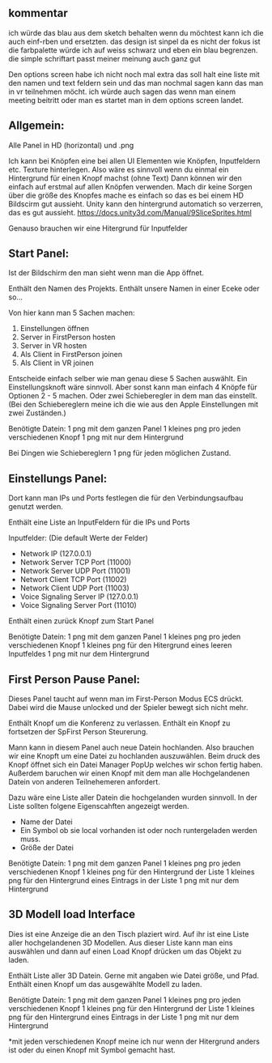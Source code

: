 ## kommentar

ich würde das blau aus dem sketch behalten wenn du möchtest kann ich die auch einf-rben und ersetzten.
das design ist sinpel da es nicht der fokus ist die farbpalette würde ich auf weiss schwarz und eben ein blau begrenzen.
die simple schriftart passt meiner meinung auch ganz gut

Den options screen habe ich nicht noch mal extra das soll halt eine liste mit den namen und text feldern sein und
das man nochmal sagen kann das man in vr teilnehmen möcht.
ich würde auch sagen das wenn man einem meeting beitritt oder man es startet man in dem options screen landet.

## Allgemein:
Alle Panel in HD (horizontal) und .png

Ich kann bei Knöpfen eine bei allen UI Elementen wie Knöpfen, Inputfeldern etc. Texture hinterlegen. 
Also wäre es sinnvoll wenn du einmal ein Hintergrund für einen Knopf machst (ohne Text)
Dann können wir den einfach auf erstmal auf allen Knöpfen verwenden. 
Mach dir keine Sorgen über die größe des Knopfes mache es einfach so das es bei einem HD Bildscirm gut aussieht. Unity kann den hintergrund automatich so verzerren, das es gut aussieht.
https://docs.unity3d.com/Manual/9SliceSprites.html

Genauso brauchen wir eine Hitergrund für Inputfelder

## Start Panel:

Ist der Bildschirm den man sieht wenn man die App öffnet.

Enthält den Namen des Projekts.
Enthält unsere Namen in einer Eceke oder so... 

Von hier kann man 5 Sachen machen:
1. Einstellungen öffnen
2. Server in FirstPerson hosten
3. Server in VR hosten
4. Als Client in FirstPerson joinen
5. Als Client in VR joinen

Entscheide einfach selber wie man genau diese 5 Sachen auswählt.
Ein  Einstellungsknoft wäre sinnvoll.
Aber sonst kann man einfach 4 Knöpfe für Optionen 2 - 5 machen. 
Oder zwei Schieberegler in dem man das einstellt.   
(Bei den Schiebereglern meine ich die wie aus den Apple Einstellungen mit zwei Zuständen.)

Benötigte Datein:
1 png mit dem ganzen Panel
1 kleines png pro jeden verschiedenen Knopf
1 png mit nur dem Hintergrund

Bei Dingen wie Schiebereglern 1 png für jeden möglichen Zustand.


## Einstellungs Panel:

Dort kann man IPs und Ports festlegen die für den Verbindungsaufbau genutzt werden.

Enthält eine Liste an InputFeldern für die IPs und Ports

Inputfelder:                    (Die default Werte der Felder)
- Network IP                    (127.0.0.1)
- Network Server TCP Port       (11000)
- Network Server UDP Port       (11001)
- Networt Client TCP Port       (11002)
- Network Client UDP Port       (11003)
- Voice Signaling Server IP     (127.0.0.1)
- Voice Signaling Server Port   (11010)

Enthält einen zurück Knopf zum Start Panel


Benötigte Datein:
1 png mit dem ganzen Panel
1 kleines png pro jeden verschiedenen Knopf
1 kleines png für den Hitergrund eines leeren Inputfeldes
1 png mit nur dem Hintergrund

## First Person Pause Panel:

Dieses Panel taucht auf wenn man im First-Person Modus ECS drückt.
Dabei wird die Mause unlocked und der Spieler bewegt sich nicht mehr.

Enthält Knopf um die Konferenz zu verlassen.
Enthält ein Knopf zu fortsetzen der SpFirst Person Steurerung. 

Mann kann in diesem Panel auch neue Datein hochlanden.
Also brauchen wir eine Knopft um eine Datei zu hochlanden auszuwählen. 
Beim druck des Knopf öffnet sich ein Datei Manager PopUp welches wir schon fertig haben.
Außerdem baruchen wir einen Knopf mit dem man alle Hochgelandenen Datein von anderen Teilnehemeren anfordert.

Dazu wäre eine Liste aller Datein die hochgelanden wurden sinnvoll.
In der Liste sollten folgene Eigenscahften angezeigt werden.
- Name der Datei
- Ein Symbol ob sie local vorhanden ist oder noch runtergeladen werden muss.
- Größe der Datei

Benötigte Datein:
1 png mit dem ganzen Panel
1 kleines png pro jeden verschiedenen Knopf
1 kleines png für den Hintergrund der Liste
1 kleines png für den Hintergrund eines Eintrags in der Liste
1 png mit nur dem Hintergrund

## 3D Modell load Interface

Dies ist eine Anzeige die an den Tisch plaziert wird. Auf ihr ist eine Liste aller hochgelandenen 3D Modellen. Aus dieser Liste kann man eins auswählen und dann auf einen Load Knopf drücken um das Objekt zu laden.

Enthält Liste aller 3D Datein. Gerne mit angaben wie Datei größe, und Pfad.
Enthält einen Knopf um das ausgewählte Modell zu laden.

Benötigte Datein:
1 png mit dem ganzen Panel
1 kleines png pro jeden verschiedenen Knopf
1 kleines png für den Hintergrund der Liste
1 kleines png für den Hintergrund eines Eintrags in der Liste
1 png mit nur dem Hintergrund

*mit jeden verschiedenen Knopf meine ich nur wenn der Hitergrund anders ist oder du einen Knopf mit Symbol gemacht hast.

